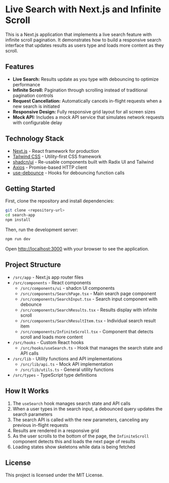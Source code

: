 # Live Search with Next.js and Infinite Scroll

This is a Next.js application that implements a live search feature with infinite scroll pagination. It demonstrates how to build a responsive search interface that updates results as users type and loads more content as they scroll.

## Features

- **Live Search:** Results update as you type with debouncing to optimize performance
- **Infinite Scroll:** Pagination through scrolling instead of traditional pagination controls
- **Request Cancellation:** Automatically cancels in-flight requests when a new search is initiated
- **Responsive Design:** Fully responsive grid layout for all screen sizes
- **Mock API:** Includes a mock API service that simulates network requests with configurable delay

## Technology Stack

- [Next.js](https://nextjs.org/) - React framework for production
- [Tailwind CSS](https://tailwindcss.com/) - Utility-first CSS framework
- [shadcn/ui](https://ui.shadcn.com/) - Re-usable components built with Radix UI and Tailwind
- [Axios](https://axios-http.com/) - Promise-based HTTP client
- [use-debounce](https://www.npmjs.com/package/use-debounce) - Hooks for debouncing function calls

## Getting Started

First, clone the repository and install dependencies:

```bash
git clone <repository-url>
cd search-app
npm install
```

Then, run the development server:

```bash
npm run dev
```

Open [http://localhost:3000](http://localhost:3000) with your browser to see the application.

## Project Structure

- `/src/app` - Next.js app router files
- `/src/components` - React components
  - `/src/components/ui` - shadcn UI components
  - `/src/components/SearchPage.tsx` - Main search page component
  - `/src/components/SearchInput.tsx` - Search input component with debounce
  - `/src/components/SearchResults.tsx` - Results display with infinite scroll
  - `/src/components/SearchResultItem.tsx` - Individual search result item
  - `/src/components/InfiniteScroll.tsx` - Component that detects scroll and loads more content
- `/src/hooks` - Custom React hooks
  - `/src/hooks/useSearch.ts` - Hook that manages the search state and API calls
- `/src/lib` - Utility functions and API implementations
  - `/src/lib/api.ts` - Mock API implementation
  - `/src/lib/utils.ts` - General utility functions
- `/src/types` - TypeScript type definitions

## How It Works

1. The `useSearch` hook manages search state and API calls
2. When a user types in the search input, a debounced query updates the search parameters
3. The search API is called with the new parameters, canceling any previous in-flight requests
4. Results are rendered in a responsive grid
5. As the user scrolls to the bottom of the page, the `InfiniteScroll` component detects this and loads the next page of results
6. Loading states show skeletons while data is being fetched

## License

This project is licensed under the MIT License.
